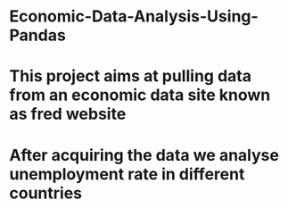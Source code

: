 # Economic-Data-Analysis-Using-Pandas
# This project aims at pulling data from an economic data site known as fred website
# After acquiring the data we analyse unemployment rate in different countries
